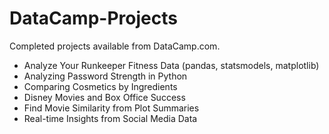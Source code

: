 # DataCamp-Projects

Completed projects available from DataCamp.com.

* Analyze Your Runkeeper Fitness Data (pandas, statsmodels, matplotlib)
* Analyzing Password Strength in Python	
* Comparing Cosmetics by Ingredients	
* Disney Movies and Box Office Success	
* Find Movie Similarity from Plot Summaries	
* Real-time Insights from Social Media Data
